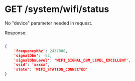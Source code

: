 # GET /system/wifi/status

No "device" parameter needed in request.

Response:

```json

{
    'frequencyKhz': 2437000, 
    'signalDbm': -52, 
    'signalDbmLevel': 'WIFI_SIGNAL_DBM_LEVEL_EXCELLENT', 
    'ssid': 'xxxxx', 
    'state': 'WIFI_STATION_CONNECTED'
}
```